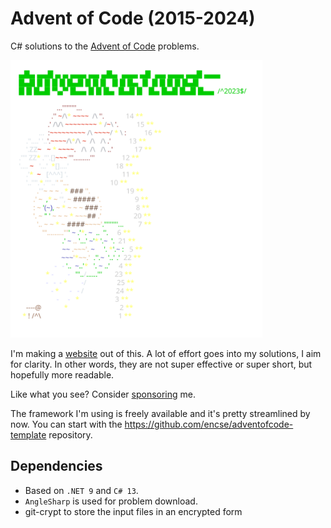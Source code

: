    # Advent of Code (2015-2024)
   C# solutions to the [Advent of Code](https://adventofcode.com) problems. 

   <a href="https://adventofcode.com"><img src="2023/calendar.svg" width="80%" /></a>

   I'm making a [website](https://aoc.csokavar.hu) out of this. A lot of effort goes into my solutions, 
   I aim for clarity. In other words, they are not super effective or super short, but hopefully more readable.
   
   Like what you see? Consider [sponsoring](https://github.com/sponsors/encse) me.
   
   The framework I'm using is freely available and it's pretty streamlined by now. You can start with the 
   https://github.com/encse/adventofcode-template repository.

   ## Dependencies
   - Based on `.NET 9` and `C# 13`. 
   - `AngleSharp` is used for problem download.
   - git-crypt to store the input files in an encrypted form
